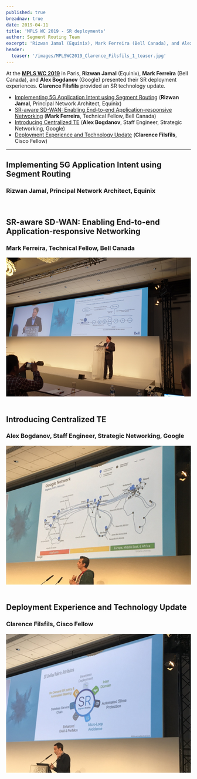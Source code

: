 ```yaml
---
published: true
breadnav: true
date: 2019-04-11
title: 'MPLS WC 2019 - SR deployments'
author: Segment Routing Team
excerpt: 'Rizwan Jamal (Equinix), Mark Ferreira (Bell Canada), and Alex Bogdanov (Google) presented their SR deployments.  Clarence Filsfils (Cisco) provided an SR technology update.'
header:
  teaser: '/images/MPLSWC2019_Clarence_Filsfils_1_teaser.jpg'
---
```


At the [**MPLS WC 2019**](<https://www.uppersideconferences.com/mpls-sdn-nfv/mplswc2019_agenda_day_02_01.html>) in Paris, **Rizwan Jamal** (Equinix), **Mark Ferreira** (Bell Canada), and **Alex Bogdanov** (Google) presented their SR deployment experiences.  **Clarence Filsfils** provided an SR technology update.

* [Implementing 5G Application Intent using Segment Routing](#heading-implementing-5g-application-intent-using-segment-routing) (**Rizwan Jamal**, Principal Network Architect, Equinix)
* [SR-aware SD-WAN: Enabling End-to-end Application-responsive Networking](#heading-sr-aware-sd-wan-enabling-end-to-end-application-responsive-networking) (**Mark Ferreira**, Technical Fellow, Bell Canada)
* [Introducing Centralized TE](#heading-introducing-centralized-te) (**Alex Bogdanov**, Staff Engineer, Strategic Networking, Google)
* [Deployment Experience and Technology Update](#heading-deployment-experience-and-technology-update) (**Clarence Filsfils**, Cisco Fellow)

*******

## Implementing 5G Application Intent using Segment Routing
### Rizwan Jamal, Principal Network Architect, Equinix
&nbsp;

## SR-aware SD-WAN: Enabling End-to-end Application-responsive Networking
### Mark Ferreira, Technical Fellow, Bell Canada
<img src="/images/MPLSWC2019_Mark_Ferreira_1.jpg">
&nbsp;

## Introducing Centralized TE
### Alex Bogdanov, Staff Engineer, Strategic Networking, Google
<img src="/images/MPLSWC2019_Alex_Bogdanov_1.jpg">
&nbsp;

## Deployment Experience and Technology Update
### Clarence Filsfils, Cisco Fellow
<img src="/images/MPLSWC2019_Clarence_Filsfils_1.jpg">
